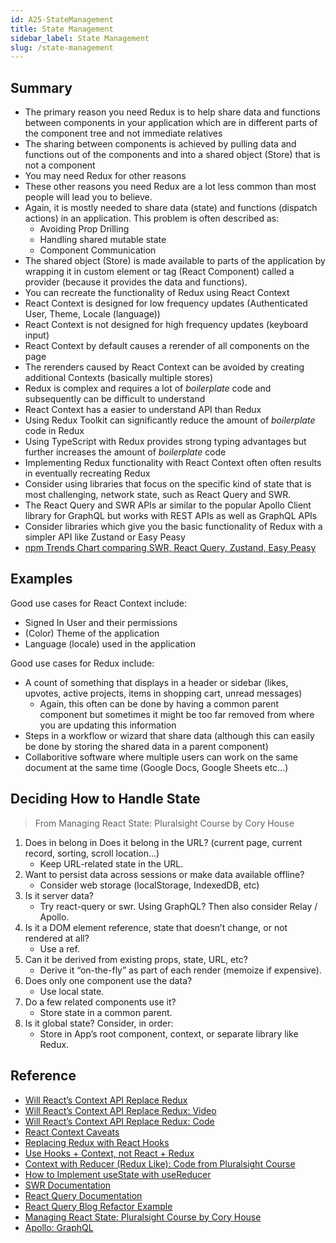 ```yaml
---
id: A25-StateManagement
title: State Management
sidebar_label: State Management
slug: /state-management
---
```


## Summary

- The primary reason you need Redux is to help share data and functions between components in your application which are in different parts of the component tree and not immediate relatives
- The sharing between components is achieved by pulling data and functions out of the components and into a shared object (Store) that is not a component
- You may need Redux for other reasons
- These other reasons you need Redux are a lot less common than most people will lead you to believe.
- Again, it is mostly needed to share data (state) and functions (dispatch actions) in an application. This problem is often described as:
  - Avoiding Prop Drilling
  - Handling shared mutable state
  - Component Communication
- The shared object (Store) is made available to parts of the application by wrapping it in custom element or tag (React Component) called a provider (because it provides the data and functions).
- You can recreate the functionality of Redux using React Context
- React Context is designed for low frequency updates (Authenticated User, Theme, Locale (language))
- React Context is not designed for high frequency updates (keyboard input)
- React Context by default causes a rerender of all components on the page
- The rerenders caused by React Context can be avoided by creating additional Contexts (basically multiple stores)
- Redux is complex and requires a lot of _boilerplate_ code and subsequently can be difficult to understand
- React Context has a easier to understand API than Redux
- Using Redux Toolkit can significantly reduce the amount of _boilerplate_ code in Redux
- Using TypeScript with Redux provides strong typing advantages but further increases the amount of _boilerplate_ code
- Implementing Redux functionality with React Context often often results in eventually recreating Redux
- Consider using libraries that focus on the specific kind of state that is most challenging, network state, such as React Query and SWR.
- The React Query and SWR APIs ar similar to the popular Apollo Client library for GraphQL but works with REST APIs as well as GraphQL APIs
- Consider libraries which give you the basic functionality of Redux with a simpler API like Zustand or Easy Peasy
- [npm Trends Chart comparing SWR, React Query, Zustand, Easy Peasy](https://www.npmtrends.com/swr-vs-react-query-vs-zustand-vs-easy-peasy)

## Examples

Good use cases for React Context include:

- Signed In User and their permissions
- (Color) Theme of the application
- Language (locale) used in the application

Good use cases for Redux include:

- A count of something that displays in a header or sidebar (likes, upvotes, active projects, items in shopping cart, unread messages)
  - Again, this often can be done by having a common parent component but sometimes it might be too far removed from where you are updating this information
- Steps in a workflow or wizard that share data (although this can easily be done by storing the shared data in a parent component)
- Collaboritive software where multiple users can work on the same document at the same time (Google Docs, Google Sheets etc...)

## Deciding How to Handle State

> From Managing React State: Pluralsight Course by Cory House

1. Does in belong in
   Does it belong in the URL? (current page, current record, sorting, scroll location...)
   - Keep URL-related state in the URL.
2. Want to persist data across sessions or make data available offline?
   - Consider web storage (localStorage, IndexedDB, etc)
3. Is it server data?
   - Try react-query or swr. Using GraphQL? Then also consider Relay / Apollo.
4. Is it a DOM element reference, state that doesn’t change, or not rendered at all?
   - Use a ref.
5. Can it be derived from existing props, state, URL, etc?
   - Derive it “on-the-fly” as part of each render (memoize if expensive).
6. Does only one component use the data?
   - Use local state.
7. Do a few related components use it?
   - Store state in a common parent.
8. Is it global state? Consider, in order:
   - Store in App’s root component, context, or separate library like Redux.

## Reference

- [Will React’s Context API Replace Redux](https://academind.com/learn/react/redux-vs-context-api/#will-react-s-context-api-replace-redux)
- [Will React’s Context API Replace Redux: Video](https://www.youtube.com/watch?v=OvM4hIxrqAw)
- [Will React’s Context API Replace Redux: Code](https://github.com/academind/react-redux-vs-context/tree/context)
- [React Context Caveats](https://reactjs.org/docs/context.html#caveats)
- [Replacing Redux with React Hooks](https://github.com/leighhalliday/redux-context-reducers)
- [Use Hooks + Context, not React + Redux](https://blog.logrocket.com/use-hooks-and-context-not-react-and-redux/)
- [Context with Reducer (Redux Like): Code from Pluralsight Course](https://github.com/pkellner/pluralsight-course-using-react-hooks/tree/master/06-Context-with-Reducer-Redux-like)
- [How to Implement useState with useReducer](https://kentcdodds.com/blog/how-to-implement-usestate-with-usereducer)
- [SWR Documentation](https://swr.vercel.app/)
- [React Query Documentation](https://react-query.tanstack.com/docs/overview)
- [React Query Blog Refactor Example](https://github.com/tannerlinsley/react-query-blog-refactor-example/commits/master)
- [Managing React State: Pluralsight Course by Cory House](https://www.pluralsight.com/courses/react-state-managing)
- [Apollo: GraphQL](https://www.apollographql.com/docs/react/data/queries/)
